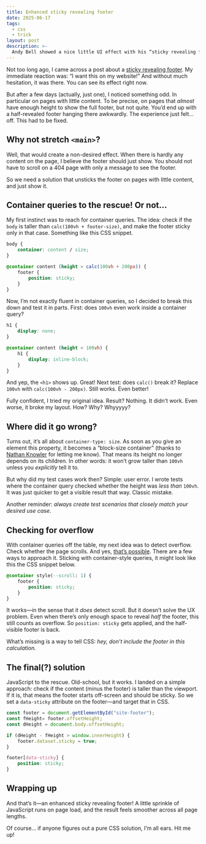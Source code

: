 ```yaml
---
title: Enhanced sticky revealing footer
date: 2025-06-17
tags:
  - css
  - trick
layout: post
description: >-
  Andy Bell showed a nice little UI effect with his “sticky revealing footer”. However, on some pages, the experience was mediocre. A quest was started to improve it. 
---
```


Not too long ago, I came across a post about a [sticky revealing footer](https://piccalil.li/blog/sticky-revealing-footer/). My immediate reaction was: “I want this on my website!” And without much hesitation, it was there. You can see its effect right now. 

But after a few days (actually, just one), I noticed something odd. In particular on pages with little content. To be precise, on pages that *almost* have enough height to show the full footer, but not quite. You’d end up with a half-revealed footer hanging there awkwardly. The experience just felt... off. This had to be fixed.

## Why not stretch `<main>`?
Well, that would create a non-desired effect. When there is hardly any content on the page, I believe the footer should just show. You should not have to scroll on a 404 page with only a message to see the footer. 

So we need a solution that unsticks the footer on pages with little content, and just show it. 

## Container queries to the rescue! Or not...
My first instinct was to reach for container queries. The idea: check if the `body` is taller than `calc(100vh + footer-size)`, and make the footer sticky only in that case. Something like this CSS snippet.

```css
body {
	container: content / size;
}

@container content (height > calc(100vh + 200px)) {
	footer {
		position: sticky;
	}
}
```

Now, I’m not exactly fluent in container queries, so I decided to break this down and test it in parts. First: does `100vh` even work inside a container query?

```css
h1 { 
	display: none;
}

@container content (height < 100vh) {
	h1 {
		display: inline-block;
	}
}
```

And yep, the `<h1>` shows up. Great! Next test: does `calc()` break it? Replace `100vh` with `calc(100vh - 200px)`. Still works. Even better!

Fully confident, I tried my original idea. Result? Nothing. It didn’t work. Even worse, it broke my layout. How? Why? Whyyyyy? 

## Where did it go wrong?

Turns out, it’s all about `container-type: size`. As soon as you give an element this property, it becomes a “block-size container” (thanks to [Nathan Knowler](https://sunny.garden/@knowler/114700150901598760) for letting me know). That means its height no longer depends on its children. In other words: it won’t grow taller than `100vh` unless you *explicitly* tell it to.

But why did my test cases work then? Simple: user error. I wrote tests where the container query checked whether the height was *less than* `100vh`. It was just quicker to get a visible result that way. Classic mistake.

Another reminder: *always create test scenarios that closely match your desired use case*.

## Checking for overflow

With container queries off the table, my next idea was to detect overflow. Check whether the page scrolls. And yes, [that’s possible](https://css-tip.com/overflow-detection/). There are a few ways to approach it. Sticking with container-style queries, it might look like this the CSS snippet below.

```css
@container style(--scroll: 1) {
	footer {
		position: sticky;
	}
}
```

It works—in the sense that it *does* detect scroll. But it doesn’t solve the UX problem. Even when there’s only enough space to reveal *half* the footer, this still counts as overflow. So `position: sticky` gets applied, and the half-visible footer is back.

What’s missing is a way to tell CSS: *hey, don’t include the footer in this calculation.*

## The final(?) solution
JavaScript to the rescue. Old-school, but it works. I landed on a simple approach: check if the content (minus the footer) is taller than the viewport. If it is, that means the footer starts off-screen and should be sticky. So we set a `data-sticky` attribute on the footer—and target that in CSS.

```js
const footer = document.getElementById("site-footer");
const fHeight= footer.offsetHeight;
const dHeight = document.body.offsetHeight;

if (dHeight - fHeight > window.innerHeight) {
	footer.dataset.sticky = true;
}
```

```css
footer[data-sticky] {
	position: sticky;
}
```

## Wrapping up

And that’s it—an enhanced sticky revealing footer! A little sprinkle of JavaScript runs on page load, and the result feels smoother across all page lengths.

Of course... if anyone figures out a pure CSS solution, I’m all ears. Hit me up! 
